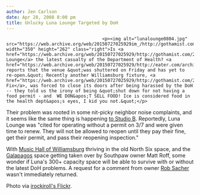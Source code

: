 ```yaml
---
author: Jen Carlson
date: Apr 28, 2008 8:00 pm
title: Unlucky Luna Lounge Targeted by DoH
---
```


	
										<p><img alt="lunalounge0804.jpg" src="https://web.archive.org/web/20150727025929im_/http://gothamist.com/attachments/arts_jen/lunalounge0804.jpg" width="350" height="262" class="right">Is <a href="https://web.archive.org/web/20150727025929/http://gothamist.com/2007/01/16/luna_lounge_ope.php">Luna Lounge</a> the latest casualty of the Department of Health? <a href="https://web.archive.org/web/20150727025929/http://eater.com/archives/2008/04/doh_chronicles_9.php">Eater</a> reports that the venue &quot;was shuttered on Friday and has yet to re-open.&quot; Recently another Williamsburg fixture, <a href="https://web.archive.org/web/20150727025929/http://gothamist.com/2008/04/18/sound_fix_shuts.php">Sound Fix</a>, was forced to close its doors after being harassed by the DoH -- they told us the irony of being &quot;shut down for not having a food permit - and  WE DON&apos;T SELL FOOD! Ice is considered food in the health dept&apos;s eyes, I kid you not.&quot;</p>

<p>Their problem was rooted in some nit-picky neighbor noise complaints, and it seems like the same thing is happening <a href="https://web.archive.org/web/20150727025929/http://gothamist.com/2008/04/28/studio_b_1.php">to Studio B</a>. Reportedly, Luna Lounge was &quot;cited for operating without a permit on 3/7 and were given time to renew. They will not be allowed to reopen until they pay their fine, get their permit, and pass their reopening inspection.&quot; </p>

<p>With <a href="https://web.archive.org/web/20150727025929/http://gothamist.com/2007/09/05/the_music_stall.php">Music Hall of Williamsburg</a> thriving in the old North Six space, and the <a href="https://web.archive.org/web/20150727025929/http://gothamist.com/2008/04/22/galapagos_moves.php">Galapagos</a> space getting taken over by Southpaw owner Matt Roff, some wonder if Luna&apos;s 300+ capacity space will be able to survive with or without the latest DoH problems. A request for a comment from owner <a href="https://web.archive.org/web/20150727025929/http://gothamist.com/2004/08/10/rob_sacher_coowner_luna_lounge.php">Rob Sacher</a> wasn&apos;t immediately returned.</p>

<p><span class="photo_caption">Photo via <a href="https://web.archive.org/web/20150727025929/http://www.flickr.com/photos/irockiroll/366515834">irockiroll&apos;s Flickr</a>.</span><br>
</p>					
										
									
				